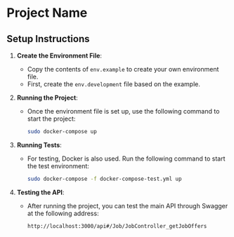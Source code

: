 # Project Name

## Setup Instructions

1. **Create the Environment File**:

   - Copy the contents of `env.example` to create your own environment file.
   - First, create the `env.development` file based on the example.

2. **Running the Project**:

   - Once the environment file is set up, use the following command to start the project:
     ```bash
     sudo docker-compose up
     ```

3. **Running Tests**:

   - For testing, Docker is also used. Run the following command to start the test environment:
     ```bash
     sudo docker-compose -f docker-compose-test.yml up
     ```

4. **Testing the API**:
   - After running the project, you can test the main API through Swagger at the following address:
     ```
     http://localhost:3000/api#/Job/JobController_getJobOffers
     ```
